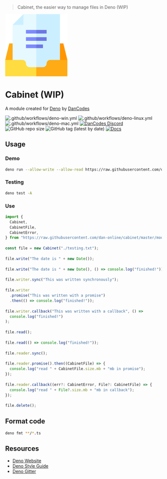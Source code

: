 > Cabinet, the easier way to manage files in Deno (WIP)

<img src="src/assets/logo.png" width="200px">

# Cabinet (WIP)

A module created for [Deno](https://deno.land) by [DanCodes](https://dancodes.online)

![.github/workflows/deno-win.yml](https://github.com/dan-online/cabinet/workflows/.github/workflows/deno-win.yml/badge.svg)
![.github/workflows/deno-linux.yml](https://github.com/dan-online/cabinet/workflows/.github/workflows/deno-linux.yml/badge.svg)
![.github/workflows/deno-mac.yml](https://github.com/dan-online/cabinet/workflows/.github/workflows/deno-mac.yml/badge.svg)
[![DanCodes Discord](https://img.shields.io/discord/478586684666150934?color=%237289DA&label=discord%20support&logo=discord&logoColor=%23fff)](https://discord.gg/fdpcZAA)
![GitHub repo size](https://img.shields.io/github/repo-size/dan-online/cabinet)
![GitHub tag (latest by date)](https://img.shields.io/github/v/tag/dan-online/cabinet)
[![Docs](https://img.shields.io/badge/deno-docs-green?logo=deno&color=informational)](https://doc.deno.land/https/raw.githubusercontent.com/dan-online/cabinet/master/mod.ts)

## Usage

### Demo

```bash
deno run --allow-write --allow-read https://raw.githubusercontent.com/dan-online/cabinet/master/demo.ts
```

### Testing

```bash
deno test -A
```

### Use

```typescript
import {
  Cabinet,
  CabinetFile,
  CabinetError,
} from "https://raw.githubusercontent.com/dan-online/cabinet/master/mod.ts"; // or ./mod.ts if cloned

const file = new Cabinet("./testing.txt");

file.write("The date is " + new Date());

file.write("The date is " + new Date(), () => console.log("finished!"));

file.writer.sync("This was written synchronously");

file.writer
  .promise("This was written with a promise")
  .then(() => console.log("finished!"));

file.writer.callback("This was written with a callback", () =>
  console.log("finished!")
);

file.read();

file.read(() => console.log("finished!"));

file.reader.sync();

file.reader.promise().then((CabinetFile) => {
  console.log("read " + CabinetFile.size.mb + "mb in promise");
});

file.reader.callback((err?: CabinetError, File?: CabinetFile) => {
  console.log("read " + File?.size.mb + "mb in callback");
});

file.delete();
```

## Format code

```bash
deno fmt **/*.ts
```

## Resources

- [Deno Website](https://deno.land)
- [Deno Style Guide](https://deno.land/std/style_guide.md)
- [Deno Gitter](https://gitter.im/denolife/Lobby)
